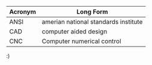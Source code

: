 Acronym | Long Form
---------|-----------------------------
ANSI     | amerian national standards institute 
CAD      | computer aided design  
CNC      | Computer numerical control 
:)
